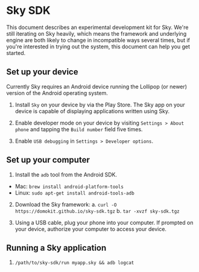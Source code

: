 Sky SDK
=======

This document describes an experimental development kit for Sky. We're still
iterating on Sky heavily, which means the framework and underlying engine are
both likely to change in incompatible ways several times, but if you're
interested in trying out the system, this document can help you get started.

Set up your device
------------------

Currently Sky requires an Android device running the Lollipop (or newer) version
of the Android operating system.

1. Install ``Sky`` on your device by via the Play Store. The Sky app on your
   device is capable of displaying applications written using Sky.

2. Enable developer mode on your device by visiting ``Settings > About phone``
   and tapping the ``Build number`` field five times.

3. Enable ``USB debugging`` in ``Settings > Developer options``.

Set up your computer
--------------------

1. Install the ``adb`` tool from the Android SDK.
  - Mac: ``brew install android-platform-tools``
  - Linux: ``sudo apt-get install android-tools-adb``

2. Download the Sky framework:
  a. ``curl -O https://domokit.github.io/sky-sdk.tgz``
  b. ``tar -xvzf sky-sdk.tgz``

3. Using a USB cable, plug your phone into your computer. If prompted on your
   device, authorize your computer to access your device.

Running a Sky application
-------------------------

1. ``/path/to/sky-sdk/run myapp.sky && adb logcat``
